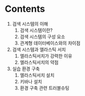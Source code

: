 # Contents

1. 검색 시스템의 이해
   1. 검색 시스템이란?
   2. 검색 시스템의 구성 요소
   3. 관계형 데이터베이스와의 차이점
2. 검색 시스템과 엘라스틱 서치
   1. 엘라스틱서치가 강력한 이유
   2. 엘라스틱서치의 약점
3. 실습 환경 구축
   1. 엘라스틱서치 설치
   2. 키바나 설치
   3. 환경 구축 관련 트러블슈팅
